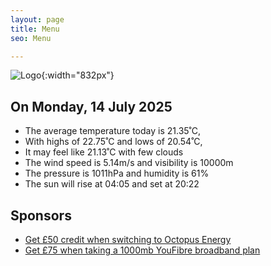 ```yaml
---
layout: page
title: Menu
seo: Menu

---
```


![Logo](/images/logo.jpg){:width="832px"}

<!-- weather_marker starts -->
## On Monday, 14 July 2025

- The average temperature today is 21.35˚C,
- With highs of 22.75˚C and lows of 20.54˚C,
- It may feel like 21.13˚C with few clouds
- The wind speed is 5.14m/s and visibility is 10000m
- The pressure is 1011hPa and humidity is 61%
- The sun will rise at 04:05 and set at 20:22

<!-- weather_marker ends -->

## Sponsors

- [Get £50 credit when switching to Octopus Energy](https://bit.ly/3oD1nnS)
- [Get £75 when taking a 1000mb YouFibre broadband plan](https://aklam.io/91zWhU?)
